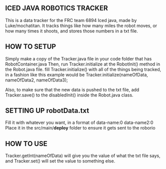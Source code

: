 ## ICED JAVA ROBOTICS TRACKER
This is a data tracker for the FRC team 6894 Iced java, made by Luke/mochatitan. It tracks things like how many miles the robot moves, or how many times it shoots, and stores those numbers in a txt file.

## HOW TO SETUP
Simply make a copy of the Tracker.java file in your code folder that has RobotContainer.java
Then, run Tracker.initialize at the RobotInit() method in the Robot.java file.
fill Tracker.initialize() with all of the things being tracked, in a fashion like this example would be
Tracker.initialize(nameOfData, nameOfData2, nameOfData3);

Also, to make sure that the new data is pushed to the txt file, add Tracker.save() to the disabledInit() inside the Robot.java class.

## SETTING UP robotData.txt
Fill it with whatever you want, in a format of 
data-name:0
data-name2:0
Place it in the src/main/**deploy** folder to ensure it gets sent to the roborio

## HOW TO USE
Tracker.getInt(nameOfData) will give you the value of what the txt file says, and Tracker.set() will set the value to something else.
